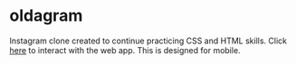 # oldagram

Instagram clone created to continue practicing CSS and HTML skills. Click [here](https://oldagram-instagram-app.netlify.app/) to interact with the web app. This is designed for mobile. 
